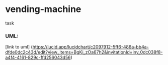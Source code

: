 # vending-machine
task

### UML:
[link to uml] (https://lucid.app/lucidchart/c2097912-5ff6-486a-bb4a-dfde0dc2c43d/edit?view_items=BgKi_zOa67h2&invitationId=inv_0dc038f8-a4f4-4161-829c-ffd256043d56)
